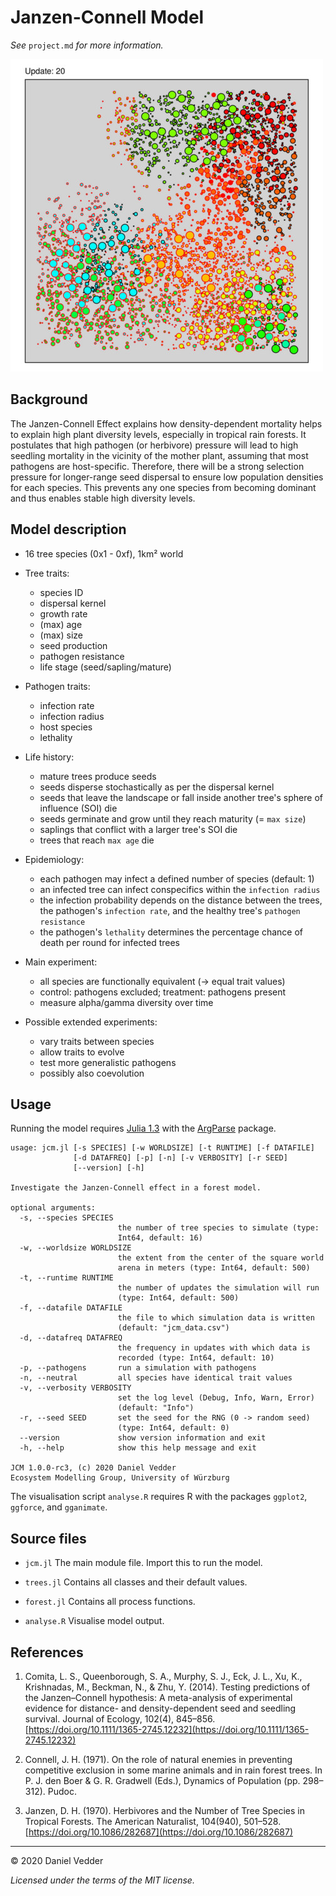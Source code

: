 # Janzen-Connell Model

*See* `project.md` *for more information.*

![A simulated forest after 20 updates](illustration.jpg)

## Background

The Janzen-Connell Effect explains how density-dependent mortality helps to
explain high plant diversity levels, especially in tropical rain forests. It 
postulates that high pathogen (or herbivore) pressure will lead to high seedling 
mortality in the vicinity of the mother plant, assuming that most pathogens are 
host-specific. Therefore, there will be a strong selection pressure for 
longer-range seed dispersal to ensure low population densities for each species. 
This prevents any one species from becoming dominant and thus enables stable high 
diversity levels.

## Model description

- 16 tree species (0x1 - 0xf), 1km² world

- Tree traits:
  - species ID
  - dispersal kernel
  - growth rate
  - (max) age
  - (max) size
  - seed production
  - pathogen resistance
  - life stage (seed/sapling/mature)
  
- Pathogen traits:
  - infection rate
  - infection radius
  - host species
  - lethality

- Life history:
  - mature trees produce seeds
  - seeds disperse stochastically as per the dispersal kernel
  - seeds that leave the landscape or fall inside another tree's sphere of
  influence (SOI) die
  - seeds germinate and grow until they reach maturity (= `max size`)
  - saplings that conflict with a larger tree's SOI die
  - trees that reach `max age` die
  
- Epidemiology:
  - each pathogen may infect a defined number of species (default: 1)
  - an infected tree can infect conspecifics within the `infection radius`
  - the infection probability depends on the distance between the trees, 
  the pathogen's `infection rate`, and the healthy tree's `pathogen resistance`
  - the pathogen's `lethality` determines the percentage chance of death per
  round for infected trees
  
- Main experiment:
  - all species are functionally equivalent (-> equal trait values)
  - control: pathogens excluded; treatment: pathogens present
  - measure alpha/gamma diversity over time
  
- Possible extended experiments:
  - vary traits between species
  - allow traits to evolve
  - test more generalistic pathogens
  - possibly also coevolution

## Usage

Running the model requires [Julia 1.3](https://julialang.org/downloads/) with the 
[ArgParse](https://argparsejl.readthedocs.io/en/latest/argparse.html#) package.

```
usage: jcm.jl [-s SPECIES] [-w WORLDSIZE] [-t RUNTIME] [-f DATAFILE]
              [-d DATAFREQ] [-p] [-n] [-v VERBOSITY] [-r SEED]
              [--version] [-h]

Investigate the Janzen-Connell effect in a forest model.

optional arguments:
  -s, --species SPECIES
                        the number of tree species to simulate (type:
                        Int64, default: 16)
  -w, --worldsize WORLDSIZE
                        the extent from the center of the square world
                        arena in meters (type: Int64, default: 500)
  -t, --runtime RUNTIME
                        the number of updates the simulation will run
                        (type: Int64, default: 500)
  -f, --datafile DATAFILE
                        the file to which simulation data is written
                        (default: "jcm_data.csv")
  -d, --datafreq DATAFREQ
                        the frequency in updates with which data is
                        recorded (type: Int64, default: 10)
  -p, --pathogens       run a simulation with pathogens
  -n, --neutral         all species have identical trait values
  -v, --verbosity VERBOSITY
                        set the log level (Debug, Info, Warn, Error)
                        (default: "Info")
  -r, --seed SEED       set the seed for the RNG (0 -> random seed)
                        (type: Int64, default: 0)
  --version             show version information and exit
  -h, --help            show this help message and exit

JCM 1.0.0-rc3, (c) 2020 Daniel Vedder
Ecosystem Modelling Group, University of Würzburg
```

The visualisation script `analyse.R` requires R with the packages `ggplot2`, `ggforce`, and `gganimate`.

## Source files

- `jcm.jl` The main module file. Import this to run the model.

- `trees.jl` Contains all classes and their default values.

- `forest.jl` Contains all process functions.

- `analyse.R` Visualise model output.

## References

1. Comita, L. S., Queenborough, S. A., Murphy, S. J., Eck, J. L., Xu, K., 
Krishnadas, M., Beckman, N., & Zhu, Y. (2014). Testing predictions of the 
Janzen–Connell hypothesis: A meta-analysis of experimental evidence for 
distance- and density-dependent seed and seedling survival. Journal of Ecology, 
102(4), 845–856. [https://doi.org/10.1111/1365-2745.12232](https://doi.org/10.1111/1365-2745.12232)

2. Connell, J. H. (1971). On the role of natural enemies in preventing 
competitive exclusion in some marine animals and in rain forest trees. 
In P. J. den Boer & G. R. Gradwell (Eds.), Dynamics of Population 
(pp. 298–312). Pudoc.

3. Janzen, D. H. (1970). Herbivores and the Number of Tree Species in 
Tropical Forests. The American Naturalist, 104(940), 501–528. 
[https://doi.org/10.1086/282687](https://doi.org/10.1086/282687)

---
&copy; 2020 Daniel Vedder

*Licensed under the terms of the MIT license.*
